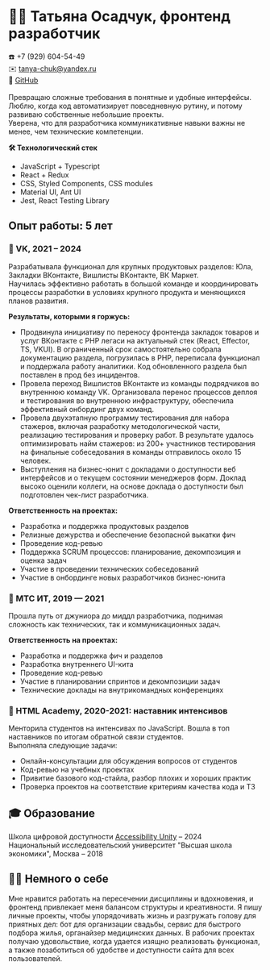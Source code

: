 # 👩‍💻 Татьяна Осадчук, фронтенд разработчик

☎️ +7 (929) 604-54-49<br />
✉️ tanya-chuk@yandex.ru<br />
👾 [GitHub](http://github.com/tanya-chuk)<br />
<br />
Превращаю сложные требования в понятные и удобные интерфейсы.<br />Люблю, когда код автоматизирует повседневную рутину, и потому развиваю собственные небольшие проекты.<br />Уверена, что для разработчика коммуникативные навыки важны не менее, чем технические компетенции.

**🛠️ Технологический стек**

- JavaScript + Typescript
- React + Redux
- CSS, Styled Components, CSS modules
- Material UI, Ant UI
- Jest, React Testing Library

## Опыт работы: 5 лет

### 📍 VK, 2021 – 2024

Разрабатывала функционал для крупных продуктовых разделов: Юла, Закладки ВКонтакте, Вишлисты ВКонтакте, ВК Маркет.<br />Научилась эффективно работать в большой команде и координировать процессы разработки в условиях крупного продукта и меняющихся планов развития.

**Результаты, которыми я горжусь:**

- Продвинула инициативу по переносу фронтенда закладок товаров и услуг ВКонтакте с PHP легаси на актуальный стек (React, Effector, TS, VKUI). В ограниченный срок самостоятельно собрала документацию раздела, погрузилась в PHP, переписала функционал и поддержала работу аналитики. Код обновленного раздела был поставлен в прод без инцидентов.
- Провела переход Вишлистов ВКонтакте из команды подрядчиков во внутреннюю команду VK. Организовала перенос процессов деплоя и тестирования во внутреннюю инфраструктуру, обеспечила эффективный онбординг двух команд.
- Провела двухэтапную программу тестирования для набора стажеров, включая разработку методологической части, реализацию тестирования и проверку работ. В результате удалось оптимизировать найм стажеров: из 200+ участников тестирования на финальные собеседования в команды отправилось около 15 человек.
- Выступления на бизнес-юнит с докладами о доступности веб интерфейсов и о текущем состоянии менеджеров форм. Доклад высоко оценили коллеги, на основе доклада о доступности был подготовлен чек-лист разработчика.

**Ответственность на проектах:**

- Разработка и поддержка продуктовых разделов
- Релизные дежурства и обеспечение безопасной выкатки фич
- Проведение код-ревью
- Поддержка SCRUM процессов: планирование, декомпозиция и оценка задач
- Участие в проведении технических собеседований
- Участие в онбординге новых разработчиков бизнес-юнита

### 📍 МТС ИТ, 2019 — 2021

Прошла путь от джуниора до миддл разработчика, поднимая сложность как технических, так и коммуникационных задач.

**Ответственность на проектах:**

- Разработка и поддержка фич и разделов
- Разработка внутреннего UI-кита
- Проведение код-ревью
- Участие в планировании спринтов и декомпозиции задач
- Технические доклады на внутрикомандных конференциях

### 📍 HTML Academy, 2020-2021: наставник интенсивов

Менторила студентов на интенсивах по JavaScript. Вошла в топ наставников по итогам обратной связи студентов.<br />
Выполняла следующие задачи:

- Онлайн-консультации для обсуждения вопросов от студентов
- Код-ревью на учебных проектах
- Привитие базового код-стайла, разбор плохих и хороших практик
- Проверка проектов на соответствие критериям качества кода и ТЗ

## 🎓 Образование

Школа цифровой доступности [Accessibility Unity](https://accessibilityunity.com/) – 2024<br />
Национальный исследовательский университет "Высшая школа экономики", Москва – 2018

## 🙋‍♀️ Немного о себе

Мне нравится работать на пересечении дисциплины и вдохновения, и фронтенд привлекает меня балансом структуры и креативности. Я пишу личные проекты, чтобы упорядочивать жизнь и разгружать голову для приятных дел: бот для организации свадьбы, сервис для быстрого подбора жилья, органайзер медицинских данных. В рабочих проектах получаю удовольствие, когда удается изящно реализовать функционал, а также позаботиться об удобстве и доступности сайта для всех пользователей.
